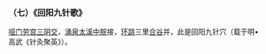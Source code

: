 ### （七）《回阳九针歌》 

[哑门](https://www.gmzyjc.com/read/zjs/zjs3.2.2-0.0.1.3.15.md)[劳宫](https://www.gmzyjc.com/read/zjs/zjs3.1.9-12-0.0.1.3.8.md)[三阴交](https://www.gmzyjc.com/read/zjs/zjs3.1.4-6-0.0.1.3.6.md)，[涌泉](https://www.gmzyjc.com/read/zjs/zjs3.1.7-8-0.0.2.3.1.md)[太溪](https://www.gmzyjc.com/read/zjs/zjs3.1.7-8-0.0.2.3.3.md)[中脘](https://www.gmzyjc.com/read/zjs/zjs3.2.1-0.1.1.3.11.md)接，[环跳](https://www.gmzyjc.com/read/zjs/zjs3.1.9-12-0.0.3.3.30.md)三里[合谷](https://www.gmzyjc.com/read/zjs/zjs3.1.1-3-0.1.2.3.4.md)并，此是回阳九针穴（载于明•高武《针灸聚英》）。

